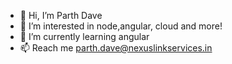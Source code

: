 - 👋 Hi, I’m Parth Dave
- 👀 I’m interested in node,angular, cloud and more!
- 🌱 I’m currently learning angular
- 📫 Reach me parth.dave@nexuslinkservices.in
